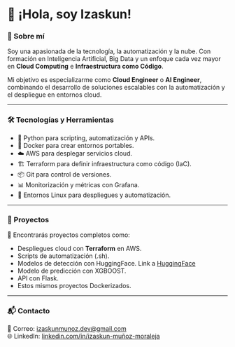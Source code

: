 # 👋 ¡Hola, soy Izaskun!

### 🚀 Sobre mí
Soy una apasionada de la tecnología, la automatización y la nube. Con formación en Inteligencia Artificial, Big Data y un enfoque cada vez mayor en **Cloud Computing** e **Infraestructura como Código**.

Mi objetivo es especializarme como **Cloud Engineer** o **AI Engineer**, combinando el desarrollo de soluciones escalables con la automatización y el despliegue en entornos cloud.

---

### 🛠️ Tecnologías y Herramientas

- 🐍 Python para scripting, automatización y APIs.
- 🐳 Docker para crear entornos portables.
- ☁️ AWS para desplegar servicios cloud.
- 🏗️ Terraform para definir infraestructura como código (IaC).
- 📦 Git para control de versiones.
- 📊 Monitorización y métricas con Grafana.
- 🐧 Entornos Linux para despliegues y automatización.

---

### 📂 Proyectos

💼 Encontrarás proyectos completos como:

- Despliegues cloud con **Terraform** en AWS.
- Scripts de automatización (.sh).
- Modelos de detección con HuggingFace. Link a [HuggingFace](https://huggingface.co/izaskunmz/yolov8-object-detection)
- Modelo de predicción con XGBOOST.
- API con Flask.
- Estos mismos proyectos Dockerizados.

---

### 📬 Contacto

📧 Correo: [izaskunmunoz.dev@gmail.com](mailto:izaskunmunoz.dev@gmail.com)  
🌐 LinkedIn: [linkedin.com/in/izaskun-muñoz-moraleja](https://linkedin.com/in/izaskun-muñoz-moraleja)

